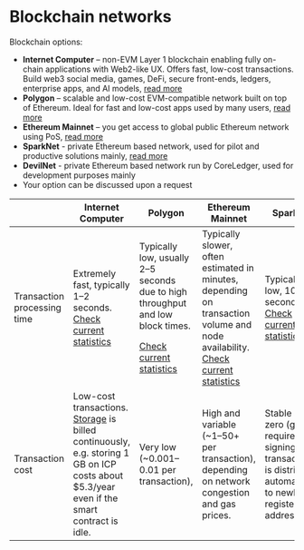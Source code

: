 # Blockchain networks

Blockchain options:

* **Internet Computer** – non-EVM Layer 1 blockchain enabling fully on-chain applications with Web2-like UX. Offers fast, low-cost transactions. Build web3 social media, games, DeFi, secure front-ends, ledgers, enterprise apps, and AI models, [read more](https://internetcomputer.org/)
* **Polygon** – scalable and low-cost EVM-compatible network built on top of Ethereum. Ideal for fast and low-cost apps used by many users, [read more](https://polygon.technology/)
* **Ethereum Mainnet** – you get access to global public Ethereum network using PoS, [read more](https://ethereum.org/en/enterprise/#private-vs-public)
* **SparkNet** - private Ethereum based network, used for pilot and productive solutions mainly, [read more](https://sparknet.online/)
* **DevilNet** - private Ethereum based network run by CoreLedger, used for development purposes mainly
* Your option can be discussed upon a request



|                             | Internet Computer                                                                                                                                                                                                | Polygon                                                                                                                                                         | Ethereum Mainnet                                                                                                                                       | SparkNet                                                                                                                  | DevilNet                                                                                                           |
| --------------------------- | ---------------------------------------------------------------------------------------------------------------------------------------------------------------------------------------------------------------- | --------------------------------------------------------------------------------------------------------------------------------------------------------------- | ------------------------------------------------------------------------------------------------------------------------------------------------------ | ------------------------------------------------------------------------------------------------------------------------- | ------------------------------------------------------------------------------------------------------------------ |
| Transaction processing time | Extremely fast, typically 1–2 seconds. [Check current statistics](https://dashboard.internetcomputer.org/transactions)                                                                                           | <p>Typically low, usually 2–5 seconds due to high throughput and low block times.</p><p><a href="https://polygonscan.com/">Check current statistics</a><br></p> | Typically slower, often estimated in minutes, depending on transaction volume and node availability. [Check current statistics](https://etherscan.io/) | <p>Typically low, 10-15 seconds. <br><a href="https://netstats-sparknet.coreledger.net/">Check current statistics</a></p> | Typically low, 14-21 seconds.                                                                                      |
| Transaction cost            | Low-cost transactions. [Storage](https://internetcomputer.org/docs/building-apps/essentials/gas-cost) is billed continuously, e.g. storing 1 GB on ICP costs about $5.3/year even if the smart contract is idle. | Very low (\~$0.001–$0.01 per transaction),                                                                                                                      | High and variable (\~$1–$50+ per transaction), depending on network congestion and gas prices.                                                         | Stable and zero (gas required for signing transactions is distributed automatically to newly registered addresses)        | Stable and zero (gas required for signing transactions is distributed automatically to newly registered addresses) |

